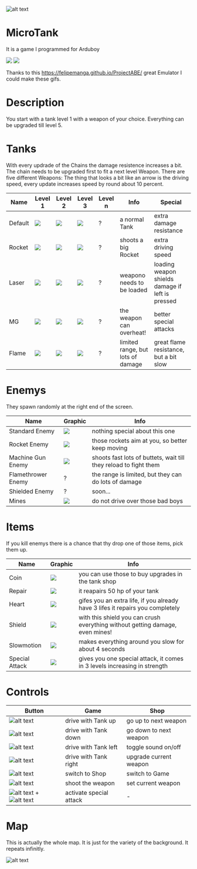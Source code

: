 ![alt text](https://github.com/hartmann1301/MircoTank/blob/master/Readme/mapExample.png)

# MicroTank
It is a game I programmed for Arduboy

![][exampleGif1]         ![][exampleGif2]


Thanks to this https://felipemanga.github.io/ProjectABE/ great Emulator I could make these gifs.

[exampleGif1]: https://github.com/hartmann1301/MircoTank/blob/master/MicroTankExample1.gif
[exampleGif2]: https://github.com/hartmann1301/MircoTank/blob/master/MicroTankExample2.gif

# Description
You start with a tank level 1 with a weapon of your choice. Everything can be upgraded till level 5. 

# Tanks
With every updrade of the Chains the damage resistence increases a bit. The chain needs to be upgraded first to fit a next level Weapon. There are five different Weapons:
The thing that looks a bit like an arrow is the driving speed, every update increases speed by round about 10 percent.

Name | Level 1 | Level 2 | Level 3 | Level n | Info | Special
--- | --- | --- | ---| --- | --- | ---
Default | ![][tankDefault1] | ![][tankDefault2] | ![][tankDefault3] | ? | a normal Tank | extra damage resistance
Rocket | ![][tankRocket1] | ![][tankRocket2] | ![][tankRocket3] | ? | shoots a big Rocket | extra driving speed
Laser | ![][tankLaser1] | ![][tankLaser2] | ![][tankLaser3] | ? | weapono needs to be loaded | loading weapon shields damage if left is pressed
MG | ![][tankMG1] | ![][tankMG2] | ![][tankMG3] | ? | the weapon can overheat! | better special attacks
Flame | ![][tankFlame1] | ![][tankFlame2] | ![][tankFlame3] | ? | limited range, but lots of damage | great flame resistance, but a bit slow

[tankDefault1]: https://github.com/hartmann1301/MicroTank/blob/master/Readme/tankDefault1.png
[tankDefault2]: https://github.com/hartmann1301/MicroTank/blob/master/Readme/tankDefault2.png
[tankDefault3]: https://github.com/hartmann1301/MicroTank/blob/master/Readme/tankDefault3.png
[tankRocket1]: https://github.com/hartmann1301/MicroTank/blob/master/Readme/tankRocket1.png
[tankRocket2]: https://github.com/hartmann1301/MicroTank/blob/master/Readme/tankRocket2.png
[tankRocket3]: https://github.com/hartmann1301/MicroTank/blob/master/Readme/tankRocket3.png
[tankLaser1]: https://github.com/hartmann1301/MicroTank/blob/master/Readme/tankLaser1.png
[tankLaser2]: https://github.com/hartmann1301/MicroTank/blob/master/Readme/tankLaser2.png
[tankLaser3]: https://github.com/hartmann1301/MicroTank/blob/master/Readme/tankLaser3.png
[tankMG1]: https://github.com/hartmann1301/MicroTank/blob/master/Readme/tankMG1.png
[tankMG2]: https://github.com/hartmann1301/MicroTank/blob/master/Readme/tankMG2.png
[tankMG3]: https://github.com/hartmann1301/MicroTank/blob/master/Readme/tankMG3.png
[tankFlame1]: https://github.com/hartmann1301/MircoTank/blob/master/Readme/tankFlame1.png
[tankFlame2]: https://github.com/hartmann1301/MircoTank/blob/master/Readme/tankFlame2.png
[tankFlame3]: https://github.com/hartmann1301/MircoTank/blob/master/Readme/tankFlame3.png

# Enemys
They spawn randomly at the right end of the screen.

Name | Graphic | Info
--- | --- | ---
Standard Enemy | ![][enemyStd] | nothing special about this one
Rocket Enemy | ![][enemyRocket] | those rockets aim at you, so better keep moving
Machine Gun Enemy | ![][enemyMG] | shoots fast lots of buttets, wait till they reload to fight them
Flamethrower Enemy | ? | the range is limited, but they can do lots of damage
Shielded Enemy | ? | soon...
Mines | ![][enemyMine] | do not drive over those bad boys

[enemyStd]: https://github.com/hartmann1301/MircoTank/blob/master/Readme/enemyStd.gif
[enemyRocket]: https://github.com/hartmann1301/MircoTank/blob/master/Readme/enemyRocket.gif
[enemyMG]: https://github.com/hartmann1301/MircoTank/blob/master/Readme/enemyMG.gif
[enemyMine]: https://github.com/hartmann1301/MircoTank/blob/master/Readme/enemyMine.gif

# Items
If you kill enemys there is a chance that thy drop one of those items, pick them up.

Name | Graphic | Info
--- | --- | ---
Coin | ![][itemCoin] | you can use those to buy upgrades in the tank shop
Repair | ![][itemRepair] | it reapairs 50 hp of your tank
Heart | ![][itemHeart] | gifes you an extra life, if you already have 3 lifes it repairs you completely
Shield | ![][itemShield] | with this shield you can crush everything without getting damage, even mines!
Slowmotion | ![][itemSlowmo] | makes everything around you slow for about 4 seconds
Special Attack | ![][itemSpecial] | gives you one special attack, it comes in 3 levels increasing in strength

[itemCoin]: https://github.com/hartmann1301/MircoTank/blob/master/Readme/itemCoin.gif
[itemRepair]: https://github.com/hartmann1301/MircoTank/blob/master/Readme/itemRepair.gif
[itemHeart]: https://github.com/hartmann1301/MircoTank/blob/master/Readme/itemHeart.gif
[itemSlowmo]: https://github.com/hartmann1301/MircoTank/blob/master/Readme/itemSlowmo.gif
[itemShield]: https://github.com/hartmann1301/MircoTank/blob/master/Readme/itemShield.gif
[itemSpecial]: https://github.com/hartmann1301/MircoTank/blob/master/Readme/itemSpecial.gif

# Controls
Button | Game | Shop
--- | --- | ---
![alt text][buttonUp] | drive with Tank up  | go up to next weapon
![alt text][buttonDown] | drive with Tank down  | go down to next weapon
![alt text][buttonLeft] | drive with Tank left  | toggle sound on/off
![alt text][buttonRight] | drive with Tank right  | upgrade current weapon
![alt text][buttonB] | switch to Shop  | switch to Game
![alt text][buttonA] | shoot the weapon  | set current weapon
![alt text][buttonA] + ![alt text][buttonB] | activate special attack | -

[buttonUp]: https://github.com/hartmann1301/MircoTank/blob/master/Readme/buttonUp.png
[buttonDown]: https://github.com/hartmann1301/MircoTank/blob/master/Readme/buttonDown.png
[buttonLeft]: https://github.com/hartmann1301/MircoTank/blob/master/Readme/buttonLeft.png
[buttonRight]: https://github.com/hartmann1301/MircoTank/blob/master/Readme/buttonRight.png
[buttonA]: https://github.com/hartmann1301/MircoTank/blob/master/Readme/buttonA.png
[buttonB]: https://github.com/hartmann1301/MircoTank/blob/master/Readme/buttonB.png

# Map
This is actually the whole map. It is just for the variety of the background. It repeats infinitly.

![alt text](https://github.com/hartmann1301/MircoTank/blob/master/Readme/mapExample.png)
